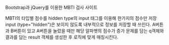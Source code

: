 Bootstrap과 jQuery를 이용한 MBTI 검사 사이트 

MBTI의 타입별 점수를 hidden type의 input 태그를 이용해 한가지의 점수만 저장
input (type="hidden")은 보이지 않도록 내부적으로 정보를 저장할 때 쓰인다.
A버튼과 B버튼이 있고 A버튼을 눌렀을 때만 해당 알파벳의 점수가 증가
문제를 담는 q객체와 결과를 담는 result 객체를 생성한 후 로직에 맞게 매칭시킨다.
